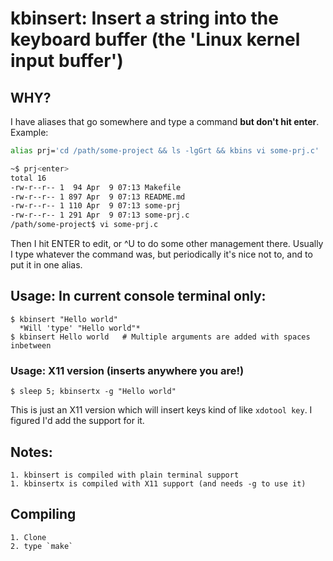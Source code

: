 # kbinsert: Insert a string into the keyboard buffer (the 'Linux kernel input buffer')

## WHY?

I have aliases that go somewhere and type a command **but don't hit enter**. Example:
```bash
alias prj='cd /path/some-project && ls -lgGrt && kbins vi some-prj.c'
```
```bash
~$ prj<enter>
total 16
-rw-r--r-- 1  94 Apr  9 07:13 Makefile
-rw-r--r-- 1 897 Apr  9 07:13 README.md
-rw-r--r-- 1 110 Apr  9 07:13 some-prj
-rw-r--r-- 1 291 Apr  9 07:13 some-prj.c
/path/some-project$ vi some-prj.c
```

Then I hit ENTER to edit, or ^U to do some other management there.
Usually I type whatever the command was, but periodically it's nice not to, and to put it in one alias.

## Usage: In current console terminal only:

```
$ kbinsert "Hello world"
  *Will 'type' "Hello world"*
$ kbinsert Hello world   # Multiple arguments are added with spaces inbetween
```

### Usage: X11 version (inserts anywhere you are!)

```
$ sleep 5; kbinsertx -g "Hello world"
```

This is just an X11 version which will insert keys kind of like `xdotool key`.
I figured I'd add the support for it.

## Notes:
    1. kbinsert is compiled with plain terminal support
    1. kbinsertx is compiled with X11 support (and needs -g to use it)

## Compiling
    1. Clone
    2. type `make`


